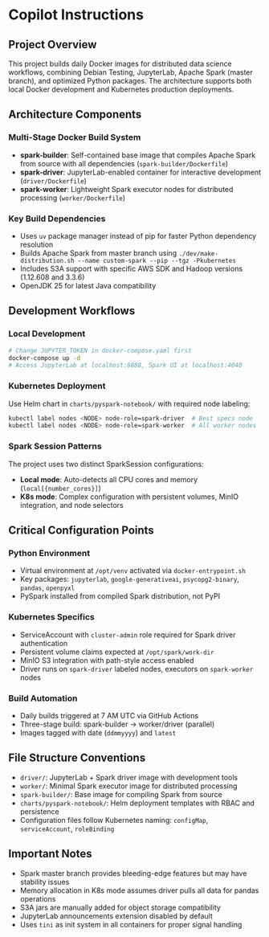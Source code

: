 # Copilot Instructions

## Project Overview

This project builds daily Docker images for distributed data science workflows, combining Debian Testing, JupyterLab, Apache Spark (master branch), and optimized Python packages. The architecture supports both local Docker development and Kubernetes production deployments.

## Architecture Components

### Multi-Stage Docker Build System
- **spark-builder**: Self-contained base image that compiles Apache Spark from source with all dependencies (`spark-builder/Dockerfile`)
- **spark-driver**: JupyterLab-enabled container for interactive development (`driver/Dockerfile`) 
- **spark-worker**: Lightweight Spark executor nodes for distributed processing (`worker/Dockerfile`)

### Key Build Dependencies
- Uses `uv` package manager instead of pip for faster Python dependency resolution
- Builds Apache Spark from master branch using `./dev/make-distribution.sh --name custom-spark --pip --tgz -Pkubernetes`
- Includes S3A support with specific AWS SDK and Hadoop versions (1.12.608 and 3.3.6)
- OpenJDK 25 for latest Java compatibility

## Development Workflows

### Local Development
```bash
# Change JUPYTER_TOKEN in docker-compose.yaml first
docker-compose up -d
# Access JupyterLab at localhost:8888, Spark UI at localhost:4040
```

### Kubernetes Deployment
Use Helm chart in `charts/pyspark-notebook/` with required node labeling:
```bash
kubectl label nodes <NODE> node-role=spark-driver  # Best specs node
kubectl label nodes <NODE> node-role=spark-worker  # All worker nodes
```

### Spark Session Patterns
The project uses two distinct SparkSession configurations:
- **Local mode**: Auto-detects all CPU cores and memory (`local[{number_cores}]`)
- **K8s mode**: Complex configuration with persistent volumes, MinIO integration, and node selectors

## Critical Configuration Points

### Python Environment
- Virtual environment at `/opt/venv` activated via `docker-entrypoint.sh`
- Key packages: `jupyterlab`, `google-generativeai`, `psycopg2-binary`, `pandas`, `openpyxl`
- PySpark installed from compiled Spark distribution, not PyPI

### Kubernetes Specifics
- ServiceAccount with `cluster-admin` role required for Spark driver authentication
- Persistent volume claims expected at `/opt/spark/work-dir`
- MinIO S3 integration with path-style access enabled
- Driver runs on `spark-driver` labeled nodes, executors on `spark-worker` nodes

### Build Automation
- Daily builds triggered at 7 AM UTC via GitHub Actions
- Three-stage build: spark-builder → worker/driver (parallel)
- Images tagged with date (`ddmmyyyy`) and `latest`

## File Structure Conventions

- `driver/`: JupyterLab + Spark driver image with development tools
- `worker/`: Minimal Spark executor image for distributed processing
- `spark-builder/`: Base image for compiling Spark from source
- `charts/pyspark-notebook/`: Helm deployment templates with RBAC and persistence
- Configuration files follow Kubernetes naming: `configMap`, `serviceAccount`, `roleBinding`

## Important Notes

- Spark master branch provides bleeding-edge features but may have stability issues
- Memory allocation in K8s mode assumes driver pulls all data for pandas operations
- S3A jars are manually added for object storage compatibility
- JupyterLab announcements extension disabled by default
- Uses `tini` as init system in all containers for proper signal handling